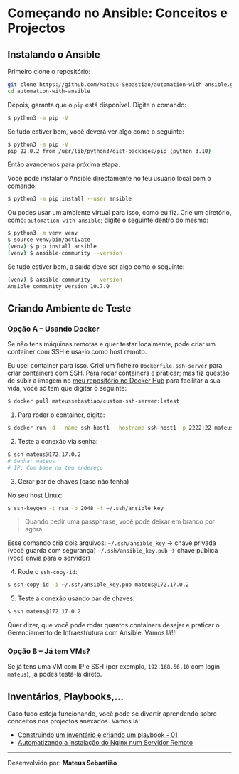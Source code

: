 # Começando no Ansible: Conceitos e Projectos

## Instalando o Ansible

Primeiro clone o repositório:

```bash
git clone https://github.com/Mateus-Sebastiao/automation-with-ansible.git
cd automation-with-ansible
```

Depois, garanta que o `pip` está disponível. Digite o comando: 

```bash
$ python3 -m pip -V
```

Se tudo estiver bem, você deverá ver algo como o seguinte:

```bash
$ python3 -m pip -V
pip 22.0.2 from /usr/lib/python3/dist-packages/pip (python 3.10)
```

Então avancemos para próxima etapa.

Você pode instalar o Ansible directamente no teu usuário local com o comando:

```bash
$ python3 -m pip install --user ansible
```

Ou podes usar um ambiente virtual para isso, como eu fiz. Crie um diretório, como: `automation-with-ansible`; digite o seguinte dentro do mesmo:

```bash
$ python3 -m venv venv
$ source venv/bin/activate
(venv) $ pip install ansible
(venv) $ ansible-community --version
```

Se tudo estiver bem, a saída deve ser algo como o seguinte:

```bash
(venv) $ ansible-community --version
Ansible community version 10.7.0
```

## Criando Ambiente de Teste

### Opção A – Usando Docker

Se não tens máquinas remotas e quer testar localmente, pode criar um container com SSH e usá-lo como host remoto.

Eu usei container para isso. Criei um ficheiro `Dockerfile.ssh-server` para criar containers com SSH. Para rodar containers e praticar; mas fiz questão de subir a imagem no [meu repositório no Docker Hub](https://hub.docker.com/r/mateussebastiao/custom-ssh-server) para facilitar a sua vida, você só tem que digitar o seguinte:

```bash
$ docker pull mateussebastiao/custom-ssh-server:latest
```

1. Para rodar o container, digite:

```bash
$ docker run -d --name ssh-host1 --hostname ssh-host1 -p 2222:22 mateussebastiao/custom-ssh-server
```

2. Teste a conexão via senha:

```bash
$ ssh mateus@172.17.0.2
# Senha: mateus
# IP: Com base no teu endereço
```

3. Gerar par de chaves (caso não tenha)

No seu host Linux:

```bash
$ ssh-keygen -t rsa -b 2048 -f ~/.ssh/ansible_key
```
> Quando pedir uma passphrase, você pode deixar em branco por agora.

Esse comando cria dois arquivos:
    `~/.ssh/ansible_key` → chave privada (você guarda com segurança)
    `~/.ssh/ansible_key.pub` → chave pública (você envia para o servidor)


4. Rode o `ssh-copy-id`:

```bash
$ ssh-copy-id -i ~/.ssh/ansible_key.pub mateus@172.17.0.2
```

5. Teste a conexão usando par de chaves:

```bash
$ ssh mateus@172.17.0.2
```

Quer dizer, que você pode rodar quantos containers desejar e praticar o Gerenciamento de Infraestrutura com Ansible. Vamos lá!!!

### Opção B – Já tem VMs?

Se já tens uma VM com IP e SSH (por exemplo, `192.168.56.10` com login `mateus`), já podes testá-la direto.

## Inventários, Playbooks,...

Caso tudo esteja funcionando, você pode se divertir aprendendo sobre conceitos nos projectos anexados. Vamos lá!

- [Construindo um inventário e criando um playbook - 01](./01-building-an-inventory/)
- [Automatizando a instalação do Nginx num Servidor Remoto](./02-automate-nginx-installation/)

***
Desenvolvido por: **Mateus Sebastião**